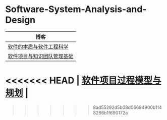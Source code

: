# Software-System-Analysis-and-Design
| 博客                                                         |
| ------------------------------------------------------------ |
| [软件的本质与软件工程科学](<https://fantasticgold.github.io/2019/03/14/%E7%B3%BB%E7%BB%9F%E5%88%86%E6%9E%90%E4%B8%8E%E8%AE%BE%E8%AE%A1-%E4%BD%9C%E4%B8%9A1/>) |
| [软件项目与知识团队管理基础](<https://fantasticgold.github.io/2019/03/16/%E7%B3%BB%E7%BB%9F%E5%88%86%E6%9E%90%E4%B8%8E%E8%AE%BE%E8%AE%A1-%E4%BD%9C%E4%B8%9A2/>) |
<<<<<<< HEAD
| [软件项目过程模型与规划](<https://fantasticgold.github.io/2019/03/16/%E7%B3%BB%E7%BB%9F%E5%88%86%E6%9E%90%E4%B8%8E%E8%AE%BE%E8%AE%A1-%E4%BD%9C%E4%B8%9A3/>) |
=======
>>>>>>> 8ad55292d5b08d06694900b1148266b1f690172a

